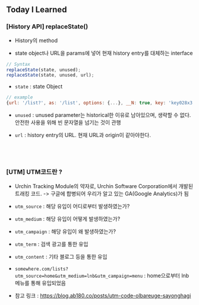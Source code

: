 ## Today I Learned

### [History API] replaceState()

- History의 method

- state object나 URL을 params에 넣어 현재 history entry를 대체하는 interface

```javascript
// Syntax
replaceState(state, unused);
replaceState(state, unused, url);
```

- `state` : state Object

```javascript
// example
{url: '/list?', as: '/list', options: {...}, __N: true, key: 'key028x3'}
```

- `unused` : unused parameter는 historical한 이유로 남아있으며, 생략할 수 없다. 안전한 사용을 위해 빈 문자열을 넘기는 것이 관행

- `url` : history entry의 URL. 현재 URL과 origin이 같아야한다.

## <br />

### [UTM] UTM코드란 ?

- Urchin Tracking Module의 약자로, Urchin Software Corporation에서 개발된 트래킹 코드. -> 구글에 합병되어 우리가 알고 있는 GA(Google Analytics)가 됨

- `utm_source` : 해당 유입이 어디로부터 발생하였는가?

- `utm_medium` : 해당 유입이 어떻게 발생하였는가?

- `utm_campaign` : 해당 유입이 왜 발생하였는가?

- `utm_term` : 검색 광고를 통한 유입

- `utm_content` : 기타 블로그 등을 통한 유입

- `somewhere.com/lists?utm_source=home&utm_medium=lnb&utm_campaign=menu` : home으로부터 lnb 메뉴를 통해 유입되었음

- 참고 링크 : https://blog.ab180.co/posts/utm-code-olbareuge-sayonghagi
